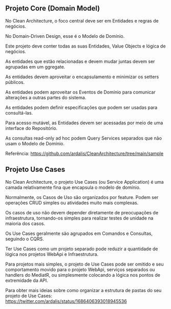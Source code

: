 ## Projeto Core (Domain Model)

No Clean Architecture, o foco central deve ser em Entidades e regras de negócios.

No Domain-Driven Design, esse é o Modelo de Domínio.

Este projeto deve conter todas as suas Entidades, Value Objects e lógica de negócios.

As entidades que estão relacionadas e devem mudar juntas devem ser agrupadas em um ggregate.

As entidades devem aproveitar o encapsulamento e minimizar os setters públicos.

As entidades podem aproveitar os Eventos de Domínio para comunicar alterações a outras partes do sistema.

As entidades podem definir especificações que podem ser usadas para consultá-las.

Para acesso mutável, as Entidades devem ser acessadas por meio de uma interface do Repositório.

As consultas read-only ad hoc podem Query Services separados que não usam o Modelo de Domínio.

Referência:
https://github.com/ardalis/CleanArchitecture/tree/main/sample



## Projeto Use Cases

No Clean Architecture, o projeto Use Cases (ou Service Application) é uma camada relativamente fina que encapsula o modelo de domínio.

Normalmente, os Casos de Uso são organizados por feature. Podem ser operações CRUD simples ou atividades muito mais complexas.

Os casos de uso não devem depender diretamente de preocupações de infraestrutura, tornando-os simples para realizar testes de unidade na maioria dos casos.

Os Use Cases geralmente são agrupados em Comandos e Consultas, seguindo o CQRS.

Ter Use Cases como um projeto separado pode reduzir a quantidade de lógica nos projetos WebApi e Infraestrutura.

Para projetos mais simples, o projeto de Use Cases pode ser omitido e seu comportamento movido para o projeto WebApi, serviços separados ou handlers do MediatR, ou simplesmente colocando a lógica nos pontos de extremidade da API.

Para obter mais ideias sobre como organizar a estrutura de pastas do seu projeto de Use Cases:
https://twitter.com/ardalis/status/1686406393018945536